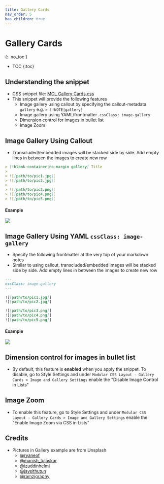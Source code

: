 ```yaml
---
title: Gallery Cards
nav_order: 5
has_children: true
---
```


# Gallery Cards
{: .no_toc }

- TOC
  {:toc}

## Understanding the snippet
- CSS snippet file: [MCL Gallery Cards.css](https://github.com/efemkay/obsidian-modular-css-layout/blob/main/MCL%20Gallery%20Cards.css)
- This snippet will provide the following features
	- Image gallery using callout by specifying the callout-metadata `gallery` e.g. `> [!NOTE|gallery]`
	- Image gallery using YAML/frontmatter .`cssClass: image-gallery`
	- Dimension control for images in bullet list
	- Image Zoom

## Image Gallery Using Callout
- Transcluded/embedded images will be stacked side by side. Add empty lines in between the images to create new row

```markdown
> [!blank-container|no-margin gallery] Title
>
> ![[path/to/pic1.jpg]]
> ![[path/to/pic2.jpg]]
>
> ![[path/to/pic3.png]]
> ![[path/to/pic4.png]]
> ![[path/to/pic5.png]]

```

#### Example
![](https://raw.githubusercontent.com/efemkay/obsidian-modular-css-layout/main/docs/assets/gallery-callout-langkawi.png)


## Image Gallery Using YAML `cssClass: image-gallery`
- Specify the following frontmatter at the very top of your markdown notes
- Similar to using callout, transcluded/embedded images will be stacked side by side. Add empty lines in between the images to create new row


```markdown
---
cssClass: image-gallery
---

![[path/to/pic1.jpg]]
![[path/to/pic2.jpg]]

![[path/to/pic3.png]]
![[path/to/pic4.png]]
![[path/to/pic5.png]]

```

#### Example
![](https://raw.githubusercontent.com/efemkay/obsidian-modular-css-layout/main/docs/assets/gallery-cssclass-langkawi.png)

## Dimension control for images in bullet list
- By default, this feature is **enabled** when you apply the snippet. To disable, go to Style Settings and under `Modular CSS Layout - Gallery Cards > Image and Gallery Settings` enable the "Disable Image Control in Lists"

## Image Zoom
- To enable this feature, go to Style Settings and under `Modular CSS Layout - Gallery Cards > Image and Gallery Settings` enable the "Enable Image Zoom via CSS in Lists"

## Credits
- Pictures in Gallery example are from Unsplash
	- [@ryaneof](https://unsplash.com/photos/Jh_Xk8RQtG0)
	- [@manish_tulaskar](https://unsplash.com/photos/o0TRwfgXhdw)
	- [@izuddinhelmi](https://unsplash.com/photos/dIArrAUjQV0)
	- [@jaysithutun](https://unsplash.com/photos/0dF2fJjTHCw)
	- [@ramzigraphy](https://unsplash.com/photos/WeiERYmWIT4)
